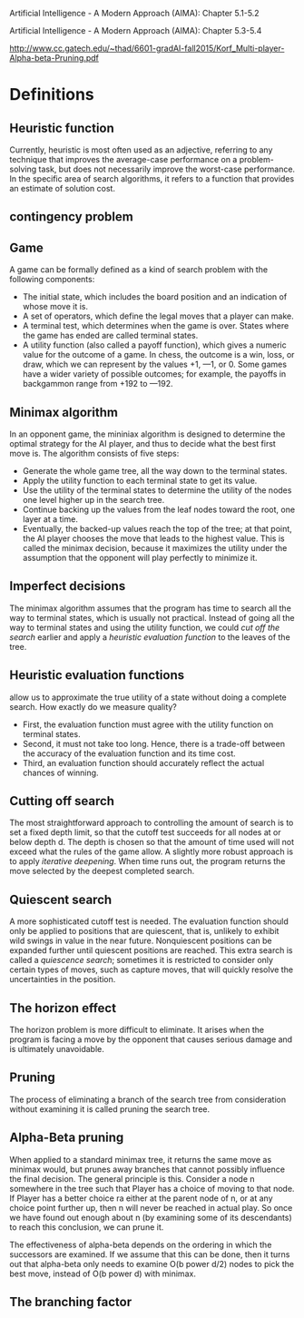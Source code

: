 Artificial Intelligence - A Modern Approach (AIMA): Chapter 5.1-5.2

Artificial Intelligence - A Modern Approach (AIMA): Chapter 5.3-5.4

http://www.cc.gatech.edu/~thad/6601-gradAI-fall2015/Korf_Multi-player-Alpha-beta-Pruning.pdf

# Definitions
## Heuristic function
Currently, heuristic is most often used as an adjective, referring to any technique
that improves the average-case performance on a problem-solving task, but does
not necessarily improve the worst-case performance. In the specific area of search
algorithms, it refers to a function that provides an estimate of solution cost.

## contingency problem

## Game
A game can be formally defined as a kind of search problem with the following components:
- The initial state, which includes the board position and an indication of whose move it is.
- A set of operators, which define the legal moves that a player can make.
- A terminal test, which determines when the game is over. States where the game has ended are called terminal states.
- A utility function (also called a payoff function), which gives a numeric value for the outcome of a game. In chess, the outcome is a win, loss, or draw, which we can represent by the values +1, —1, or 0. Some games have a wider variety of possible outcomes; for example, the payoffs in backgammon range from +192 to —192.

## Minimax algorithm
In an opponent game, the mininiax algorithm is designed to determine the optimal strategy for the AI player, and thus
to decide what the best first move is. The algorithm consists of five steps:
- Generate the whole game tree, all the way down to the terminal states.
- Apply the utility function to each terminal state to get its value.
- Use the utility of the terminal states to determine the utility of the nodes one level higher up in the search tree. 
- Continue backing up the values from the leaf nodes toward the root, one layer at a time.
- Eventually, the backed-up values reach the top of the tree; at that point, the AI player chooses the move that leads to the highest value. This is called the minimax decision, because it maximizes the utility under the assumption that the opponent will play perfectly to minimize it.

## Imperfect decisions
The minimax algorithm assumes that the program has time to search all the way to terminal states, which is usually not practical. Instead of going all the way to terminal states and using the utility function, we could *cut off the search* earlier and apply a *heuristic evaluation function* to the leaves of the tree.

## Heuristic evaluation functions
allow us to approximate the true utility of a state without doing a complete search.
How exactly do we measure quality?
- First, the evaluation function must agree with the utility function on terminal states. 
- Second, it must not take too long.  Hence, there is a trade-off between the accuracy of the evaluation function and its time cost. 
- Third, an evaluation function should accurately reflect the actual chances of winning.

## Cutting off search
The most straightforward approach to controlling the amount of search is to set a fixed depth limit, so that the cutoff test succeeds for all nodes at or below depth d. The depth is chosen so that the amount of time used will not exceed what the rules of the game allow. A slightly more robust approach is to apply *iterative deepening*. When time runs out, the program returns the move selected by the deepest completed search.

## Quiescent search
A more sophisticated cutoff test is needed. The evaluation function should only be applied to positions that are quiescent, that is, unlikely to exhibit wild swings in value in the near future. Nonquiescent positions can be expanded further until quiescent positions are reached. This extra search is called a *quiescence search*; sometimes it is restricted to consider only certain types of moves, such as capture moves, that will quickly resolve the uncertainties in the position.

## The horizon effect
The horizon problem is more difficult to eliminate. It arises when the program is facing a move by the opponent that causes serious damage and is ultimately unavoidable.

## Pruning
The process of eliminating a branch of the search tree from consideration without examining it is called pruning the search tree.

## Alpha-Beta pruning
When applied to a standard minimax tree, it returns the same move as minimax would, but prunes away branches that cannot possibly influence the final decision. The general principle is this. Consider a node n somewhere in the tree such that Player has a choice of moving to that node. If Player has a better choice ra either at the parent node of n, or at any choice point further up, then n will never be reached in actual play.
So once we have found out enough about n (by examining some of its descendants) to reach this conclusion, we can prune it.

The effectiveness of alpha-beta depends on the ordering in which the successors are examined.
If we assume that this can be done, then it turns out that alpha-beta only needs to examine O(b power d/2) nodes to pick the best move, instead of O(b power d) with minimax.

## The branching factor

